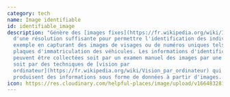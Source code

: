 ```yaml
---
category: tech
name: Image identifiable
id: identifiable_image
description: "Génère des [images fixes](https://fr.wikipedia.org/wiki/Image)
  d'une résolution suffisante pour permettre l'identification des individus, par
  exemple en capturant des images de visages ou de numéros uniques tels que les
  plaques d'immatriculation des véhicules. Les informations d'identification
  peuvent être collectées soit par un examen manuel des images par une personne,
  soit par des techniques de [vision par
  ordinateur](https://fr.wikipedia.org/wiki/Vision_par_ordinateur) qui
  produisent des informations sous forme de données à partir d'images. "
icon: https://res.cloudinary.com/helpful-places/image/upload/v1664832810/dtpr-icons/tech/yellow/image_d33iap.svg
---
```

